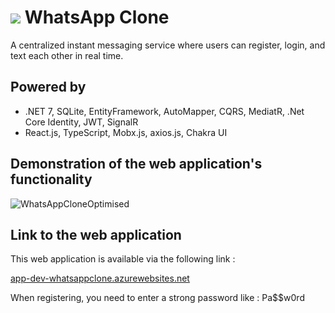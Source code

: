 # ![](client-app/public/assets/ReactivitesLogo.png) WhatsApp Clone
A centralized instant messaging service where users can register, login, and text each other in real time.

## Powered by
- .NET 7, SQLite, EntityFramework, AutoMapper, CQRS, MediatR, .Net Core Identity, JWT, SignalR 
- React.js, TypeScript, Mobx.js, axios.js, Chakra UI

## Demonstration of the web application's functionality
![WhatsAppCloneOptimised](https://user-images.githubusercontent.com/47597441/222940854-522cd9a6-6d51-45a5-ab01-5e93e18636db.gif)

## Link to the web application
This web application is available via the following link :

[app-dev-whatsappclone.azurewebsites.net](https://app-dev-whatsappclone.azurewebsites.net/)

When registering, you need to enter a strong password like : Pa$$w0rd
